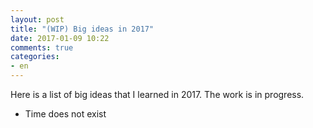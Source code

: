 ```yaml
---
layout: post
title: "(WIP) Big ideas in 2017"
date: 2017-01-09 10:22
comments: true
categories:
- en
---
```


Here is a list of big ideas that I learned in 2017. The work is in progress.

* Time does not exist

